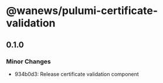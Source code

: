 # @wanews/pulumi-certificate-validation

## 0.1.0
### Minor Changes

- 934b0d3: Release certificate validation component
